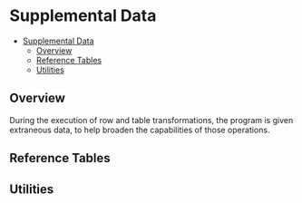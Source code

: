 # Supplemental Data

- [Supplemental Data](#supplemental-data)
  - [Overview](#overview)
  - [Reference Tables](#reference-tables)
  - [Utilities](#utilities)

## Overview

During the execution of row and table transformations, the program is given extraneous data, to help broaden the capabilities of those operations.

## Reference Tables

## Utilities
